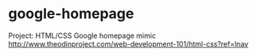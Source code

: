 # google-homepage 
Project: HTML/CSS Google homepage mimic <br/>
http://www.theodinproject.com/web-development-101/html-css?ref=lnav

